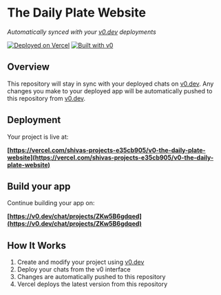 # The Daily Plate Website

*Automatically synced with your [v0.dev](https://v0.dev) deployments*

[![Deployed on Vercel](https://img.shields.io/badge/Deployed%20on-Vercel-black?style=for-the-badge&logo=vercel)](https://vercel.com/shivas-projects-e35cb905/v0-the-daily-plate-website)
[![Built with v0](https://img.shields.io/badge/Built%20with-v0.dev-black?style=for-the-badge)](https://v0.dev/chat/projects/ZKw5B6gdqed)

## Overview

This repository will stay in sync with your deployed chats on [v0.dev](https://v0.dev).
Any changes you make to your deployed app will be automatically pushed to this repository from [v0.dev](https://v0.dev).

## Deployment

Your project is live at:

**[https://vercel.com/shivas-projects-e35cb905/v0-the-daily-plate-website](https://vercel.com/shivas-projects-e35cb905/v0-the-daily-plate-website)**

## Build your app

Continue building your app on:

**[https://v0.dev/chat/projects/ZKw5B6gdqed](https://v0.dev/chat/projects/ZKw5B6gdqed)**

## How It Works

1. Create and modify your project using [v0.dev](https://v0.dev)
2. Deploy your chats from the v0 interface
3. Changes are automatically pushed to this repository
4. Vercel deploys the latest version from this repository
